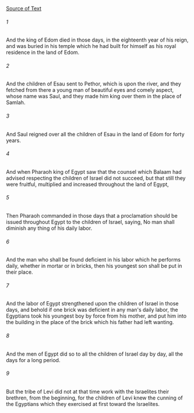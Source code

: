 [Source of Text](https://github.com/scrollmapper/bible_databases_deuterocanonical)

###### 1
And the king of Edom died in those days, in the eighteenth year of his reign, and was buried in his temple which he had built for himself as his royal residence in the land of Edom.

###### 2
And the children of Esau sent to Pethor, which is upon the river, and they fetched from there a young man of beautiful eyes and comely aspect, whose name was Saul, and they made him king over them in the place of Samlah.

###### 3
And Saul reigned over all the children of Esau in the land of Edom for forty years.

###### 4
And when Pharaoh king of Egypt saw that the counsel which Balaam had advised respecting the children of Israel did not succeed, but that still they were fruitful, multiplied and increased throughout the land of Egypt,

###### 5
Then Pharaoh commanded in those days that a proclamation should be issued throughout Egypt to the children of Israel, saying, No man shall diminish any thing of his daily labor.

###### 6
And the man who shall be found deficient in his labor which he performs daily, whether in mortar or in bricks, then his youngest son shall be put in their place.

###### 7
And the labor of Egypt strengthened upon the children of Israel in those days, and behold if one brick was deficient in any man's daily labor, the Egyptians took his youngest boy by force from his mother, and put him into the building in the place of the brick which his father had left wanting.

###### 8
And the men of Egypt did so to all the children of Israel day by day, all the days for a long period.

###### 9
But the tribe of Levi did not at that time work with the Israelites their brethren, from the beginning, for the children of Levi knew the cunning of the Egyptians which they exercised at first toward the Israelites.